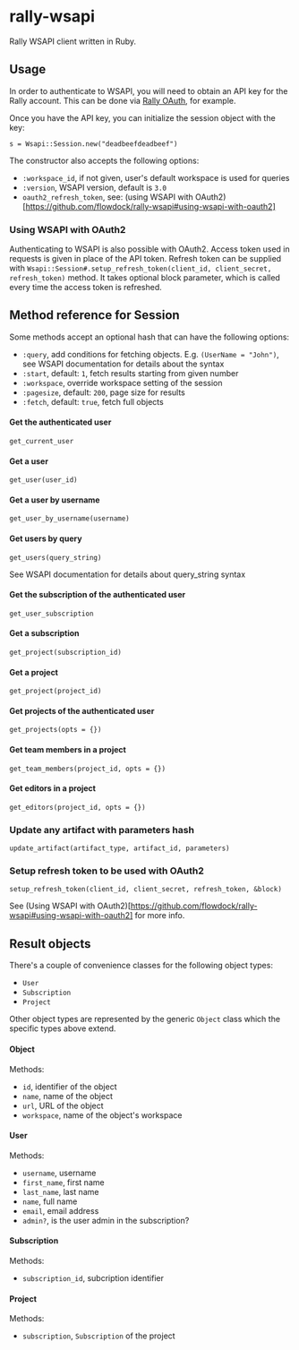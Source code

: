 # rally-wsapi

Rally WSAPI client written in Ruby.

## Usage

In order to authenticate to WSAPI, you will need to obtain an API key for the Rally account. This can be done via [Rally OAuth](https://github.com/RallySoftware/rally-oauth-examples), for example.

Once you have the API key, you can initialize the session object with the key:
```
s = Wsapi::Session.new("deadbeefdeadbeef")
```

The constructor also accepts the following options:
  * `:workspace_id`, if not given, user's default workspace is used for queries
  * `:version`, WSAPI version, default is `3.0`
  * `oauth2_refresh_token`, see: (using WSAPI with OAuth2)[https://github.com/flowdock/rally-wsapi#using-wsapi-with-oauth2]

### Using WSAPI with OAuth2

Authenticating to WSAPI is also possible with OAuth2. Access token used in
requests is given in place of the API token. Refresh token can be supplied with
`Wsapi::Session#.setup_refresh_token(client_id, client_secret, refresh_token)`
method. It takes optional block parameter, which is called every time the
access token is refreshed.

## Method reference for Session

Some methods accept an optional hash that can have the following options:
 * `:query`, add conditions for fetching objects. E.g. `(UserName = "John")`, see WSAPI documentation for details about the syntax
 * `:start`, default: `1`, fetch results starting from given number
 * `:workspace`, override workspace setting of the session
 * `:pagesize`, default: `200`, page size for results
 * `:fetch`, default: `true`, fetch full objects

#### Get the authenticated user
```
get_current_user
```

#### Get a user
```
get_user(user_id)
```

#### Get a user by username
```
get_user_by_username(username)
```

#### Get users by query
```
get_users(query_string)
```
See WSAPI documentation for details about query_string syntax

#### Get the subscription of the authenticated user
```
get_user_subscription
```

#### Get a subscription
```
get_project(subscription_id)
```

#### Get a project
```
get_project(project_id)
```

#### Get projects of the authenticated user
```
get_projects(opts = {})
```

#### Get team members in a project
```
get_team_members(project_id, opts = {})
```

#### Get editors in a project
```
get_editors(project_id, opts = {})
```

### Update any artifact with parameters hash
```
update_artifact(artifact_type, artifact_id, parameters)
```

### Setup refresh token to be used with OAuth2
```
setup_refresh_token(client_id, client_secret, refresh_token, &block)
```

See (Using WSAPI with OAuth2)[https://github.com/flowdock/rally-wsapi#using-wsapi-with-oauth2] for more info.

## Result objects

There's a couple of convenience classes for the following object types:

 * `User`
 * `Subscription`
 * `Project`

 Other object types are represented by the generic `Object` class which the specific types above extend.

#### Object

Methods:
  * `id`, identifier of the object
  * `name`, name of the object
  * `url`, URL of the object
  * `workspace`, name of the object's workspace


#### User

Methods:
  * `username`, username
  * `first_name`, first name
  * `last_name`, last name
  * `name`, full name
  * `email`, email address
  * `admin?`, is the user admin in the subscription?

#### Subscription

Methods:
  * `subscription_id`, subcription identifier

#### Project

Methods:
  * `subscription`, `Subscription` of the project

